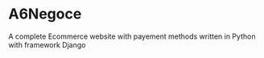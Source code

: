 # A6Negoce


A complete Ecommerce website with payement methods written in Python with framework Django
